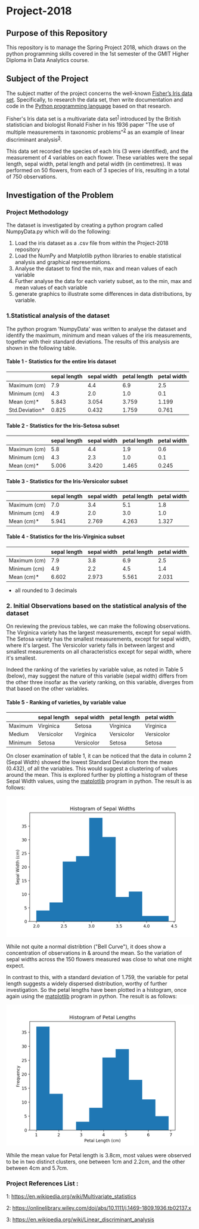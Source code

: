 # Project-2018
## Purpose of this Repository
This repository is to manage the Spring Project 2018, which draws on the python programming skills covered in the 1st semester of the GMIT Higher Diploma in Data Analytics course.

## Subject of the Project
The subject matter of the project concerns the well-known [Fisher’s Iris data set](http://archive.ics.uci.edu/ml/datasets/Iris). Specifically, to research the data set, then write documentation and code in the [Python programming language](https://www.python.org) based on that research.

Fisher's Iris data set is a multivariate data set<sup>[1](https://en.wikipedia.org/wiki/Multivariate_statistics)</sup> introduced by the British statistician and biologist Ronald Fisher in his 1936 paper "The use of multiple measurements in taxonomic problems"<sup>[2](https://onlinelibrary.wiley.com/doi/abs/10.1111/j.1469-1809.1936.tb02137.x)</sup> as an example of linear discriminant analysis<sup>[3](https://en.wikipedia.org/wiki/Linear_discriminant_analysis)</sup>.

This data set recorded the species of each Iris (3 were identified), and the measurement of 4 variables on each flower. These variables were the sepal length, sepal width, petal length and petal width (in centimetres). It was performed on 50 flowers, from each of 3 species of Iris, resulting in a total of 750 observations.

## Investigation of the Problem

### Project Methodology
The dataset is investigated by creating a python program called NumpyData.py which will do the following: 

1. Load the iris dataset as a .csv file from within the Project-2018 repository
2. Load the NumPy and Matplotlib python libraries to enable statistical analysis and graphical representations.
3. Analyse the dataset to find the min, max and mean values of each variable
4. Further analyse the data for each variety subset, as to the min, max and mean values of each variable
5. generate graphics to illustrate some differences in data distributions, by variable.


### 1.Statistical analysis of the dataset
The python program 'NumpyData' was written to analyse the dataset and identify the maximum, minimum and mean values of the iris measurements, together with their standard deviations. The results of this analysis are shown in the following table.

####            Table 1 - Statistics for the entire Iris dataset                
|              | sepal length | sepal width  | petal length | petal width
|------------- | -------------| -------------| -------------| -------------
|Maximum (cm)  |     7.9      |      4.4     |     6.9      |      2.5    
|Minimum (cm)  |     4.3      |      2.0     |     1.0      |      0.1   
|Mean    (cm)* |     5.843    |      3.054   |     3.759    |      1.199    
|Std.Deviation*|     0.825    |      0.432   |     1.759    |      0.761


#### Table 2 - Statistics for the Iris-Setosa subset
|              | sepal length | sepal width  | petal length | petal width
|------------- | -------------| -------------| -------------| -------------
|Maximum (cm)  |     5.8      |      4.4     |     1.9      |      0.6    
|Minimum (cm)  |     4.3      |      2.3     |     1.0      |      0.1   
|Mean    (cm)* |     5.006    |      3.420   |     1.465    |      0.245    
  

#### Table 3 - Statistics for the Iris-Versicolor subset
|              | sepal length | sepal width  | petal length | petal width
|------------- | -------------| -------------| -------------| -------------
|Maximum (cm)  |     7.0      |      3.4     |     5.1      |      1.8  
|Minimum (cm)  |     4.9      |      2.0     |     3.0      |      1.0   
|Mean    (cm)* |     5.941    |      2.769   |     4.263    |      1.327
  

#### Table 4 - Statistics for the Iris-Virginica subset
|              | sepal length | sepal width  | petal length | petal width
|------------- | -------------| -------------| -------------| -------------
|Maximum (cm)  |     7.9      |      3.8     |     6.9      |      2.5    
|Minimum (cm)  |     4.9      |      2.2     |     4.5      |      1.4  
|Mean    (cm)* |     6.602    |      2.973   |     5.561    |      2.031   

* all rounded to 3 decimals   

### 2. Initial Observations based on the statistical analysis of the dataset

On reviewing the previous tables, we can make the following observations. The Virginica variety has the largest measurements, except for sepal width. The Setosa variety has the smallest measurements, except for sepal width, where it's largest. The Versicolor variety falls in between largest and smallest measurements on all characteristics except for sepal width, where it's smallest.

Indeed the ranking of the varieties by variable value, as noted in Table 5 (below), may suggest the nature of this variable (sepal width) differs from the other three insofar as the variety ranking, on this variable, diverges from that based on the other variables. 

####            Table 5 - Ranking of varieties, by variable value         
|              | sepal length | sepal width  | petal length | petal width
|------------- | -------------| -------------| -------------| -------------
|Maximum       |  Virginica   |   Setosa     |  Virginica   |  Virginica   
|Medium        |  Versicolor  |  Virginica   |  Versicolor  |  Versicolor    
|Minimum       |   Setosa     |  Versicolor  |   Setosa     |   Setosa  


On closer examination of table 1, it can be noticed that the data in column 2 (Sepal Width) showed the lowest Standard Deviation from the mean (0.432), of all the variables. This would suggest a clustering of values around the mean. This is explored further by plotting a histogram of these Sepal Width values, using the [matplotlib](https://matplotlib.org/) program in python. The result is as follows:
  
![Histogram 1](https://github.com/Aqua5lad/Project-2018/blob/master/Hist%20Sepal%20Width.png)

While not quite a normal distribtion ("Bell Curve"), it does show a concentration of observations in & around the mean. So the variation of sepal widths across the 150 flowers measured was close to what one might expect.

In contrast to this, with a standard deviation of 1.759, the variable for petal length suggests a widely dispersed distribution, worthy of further investigation. So the petal lengths have been plotted in a histogram, once again using the [matplotlib](https://matplotlib.org/) program in python. The result is as follows:

![Histogram 2](https://github.com/Aqua5lad/Project-2018/blob/master/Hist%20PL.png)

While the mean value for Petal length is 3.8cm, most values were observed to be in two distinct clusters, one between 1cm and 2.2cm, and the other between 4cm and 5.7cm.  
























### Project References List :

1: https://en.wikipedia.org/wiki/Multivariate_statistics

2: https://onlinelibrary.wiley.com/doi/abs/10.1111/j.1469-1809.1936.tb02137.x

3: https://en.wikipedia.org/wiki/Linear_discriminant_analysis

